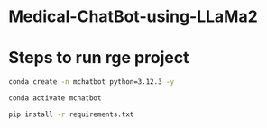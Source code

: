 # Medical-ChatBot-using-LLaMa2


# Steps to run rge project
```bash
conda create -n mchatbot python=3.12.3 -y
```

```bash
conda activate mchatbot
```

```bash
pip install -r requirements.txt
```

